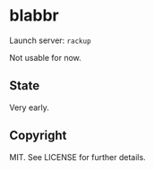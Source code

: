 # blabbr

Launch server: `rackup`

Not usable for now.

## State

Very early.

## Copyright

MIT. See LICENSE for further details.
